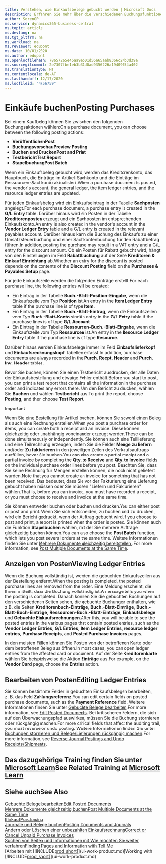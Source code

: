 ```yaml
---
title: Verstehen, wie Einkaufsbelege gebucht werden | Microsoft Docs
description: Erfahren Sie mehr über die verschiedenen Buchungsfunktionen zum Buchen von Einkaufsbelegen und wie Sie gebuchte Belege aktualisieren können.
author: SorenGP
ms.service: dynamics365-business-central
ms.topic: article
ms.devlang: na
ms.tgt_pltfrm: na
ms.workload: na
ms.reviewer: edupont
ms.date: 10/01/2020
ms.author: edupont
ms.openlocfilehash: 78657265e45aa9eb01d56a65aab8366c24b3d39a
ms.sourcegitcommit: 2e7307fbe1eb3b34d0ad9356226a19409054a402
ms.translationtype: HT
ms.contentlocale: de-AT
ms.lasthandoff: 12/17/2020
ms.locfileid: "4756759"
---
```

# <a name="posting-purchases"></a><span data-ttu-id="4c93a-103">Einkäufe buchen</span><span class="sxs-lookup"><span data-stu-id="4c93a-103">Posting Purchases</span></span>
<span data-ttu-id="4c93a-104">Bei einem Kaufbeleg können Sie zwischen den folgenden Buchungsaktionen wählen:</span><span class="sxs-lookup"><span data-stu-id="4c93a-104">On a purchase document, you can choose between the following posting actions:</span></span>

* <span data-ttu-id="4c93a-105">**Veröffentlichen**</span><span class="sxs-lookup"><span data-stu-id="4c93a-105">**Post**</span></span>
* <span data-ttu-id="4c93a-106">**Buchungsvorschau**</span><span class="sxs-lookup"><span data-stu-id="4c93a-106">**Preview Posting**</span></span>
* <span data-ttu-id="4c93a-107">**Buchen und Drucken**</span><span class="sxs-lookup"><span data-stu-id="4c93a-107">**Post and Print**</span></span>
* <span data-ttu-id="4c93a-108">**Testbericht**</span><span class="sxs-lookup"><span data-stu-id="4c93a-108">**Test Report**</span></span>
* <span data-ttu-id="4c93a-109">**Stapelbuchung**</span><span class="sxs-lookup"><span data-stu-id="4c93a-109">**Post Batch**</span></span>

<span data-ttu-id="4c93a-110">Wenn ein Einkaufsbeleg gebucht wird, werden das Kreditorenkonto, das Hauptbuch, die Einträge im Artikel-Sachkonto und die Einträge im Ressourcen-Sachkonto aktualisiert.</span><span class="sxs-lookup"><span data-stu-id="4c93a-110">When a purchase document is posted, the vendor's account, the general ledger, the item ledger entries, and the resource ledger entries  are updated.</span></span>

<span data-ttu-id="4c93a-111">Für jeden Einkaufsbeleg wird ein Einkaufseintrag in der Tabelle **Sachposten** angelegt.</span><span class="sxs-lookup"><span data-stu-id="4c93a-111">For each purchase document, a purchase entry is created in the **G/L Entry** table.</span></span> <span data-ttu-id="4c93a-112">Darüber hinaus wird ein Posten in der Tabelle **Kreditorenposten** erzeugt und ein Sachposten im entsprechenden Einkaufskonto.</span><span class="sxs-lookup"><span data-stu-id="4c93a-112">An entry is also created in the vendor's account in the **Vendor Ledger Entry** table and a G/L entry is created in the relevant payables account.</span></span> <span data-ttu-id="4c93a-113">Darüber hinaus kann die Buchung des Einkaufs zu einer Umsatzsteuerbuchung und einer Sachkontenbuchung für den Rabattbetrag führen.</span><span class="sxs-lookup"><span data-stu-id="4c93a-113">In addition, posting the purchase may result in a VAT entry and a G/L entry for the discount amount.</span></span> <span data-ttu-id="4c93a-114">Ob ein Posten für Rabatt gebucht wird, hängt von den Einstellungen im Feld **Rabattbuchung** auf der Seite **Kreditoren & Einkauf Einrichtung** ab.</span><span class="sxs-lookup"><span data-stu-id="4c93a-114">Whether an entry for the discount is posted depends on the contents of the **Discount Posting** field on the **Purchases & Payables Setup** page.</span></span>

<span data-ttu-id="4c93a-115">Für jede Einkaufszeile werden die folgenden Einträge erstellt:</span><span class="sxs-lookup"><span data-stu-id="4c93a-115">For each purchase line, the following entries will be created:</span></span>
- <span data-ttu-id="4c93a-116">Ein Eintrag in der Tabelle **Buch.-Blatt-Position-Eingabe**, wenn die Einkaufszeile vom Typ **Position** ist.</span><span class="sxs-lookup"><span data-stu-id="4c93a-116">An entry in the **Item Ledger Entry** table if the purchase line is of type **Item**.</span></span>
- <span data-ttu-id="4c93a-117">Ein Eintrag in der Tabelle **Buch.-Blatt-Eintrag**, wenn die Einkaufszeilen vom Typ **Buch.-Blatt-Konto** sind</span><span class="sxs-lookup"><span data-stu-id="4c93a-117">An entry in the **G/L Entry** table if the purchase lines is of type **G/L Account**</span></span>
- <span data-ttu-id="4c93a-118">Ein Eintrag in der Tabelle **Ressourcen-Buch.-Blatt-Eingabe**, wenn die Einkaufszeile vom Typ **Ressourcen** ist.</span><span class="sxs-lookup"><span data-stu-id="4c93a-118">An entry in the **Resource Ledger Entry** table if the purchase line is of type **Resource**.</span></span>

<span data-ttu-id="4c93a-119">Darüber hinaus werden Einkaufsbelege immer im Feld **Einkaufslieferkopf** und **Einkaufsrechnungskopf** Tabellen erfasst.</span><span class="sxs-lookup"><span data-stu-id="4c93a-119">In addition, purchase documents are always recorded in the **Purch. Recpt. Header** and **Purch. Inv. Header** tables.</span></span>

<span data-ttu-id="4c93a-120">Bevor Sie buchen, können Sie einen Testbericht ausdrucken, der alle Daten der Einkaufsbestellung und etwaige Fehler enthält.</span><span class="sxs-lookup"><span data-stu-id="4c93a-120">Before you start to post, you can print a test report that contains all the information in the purchase order and indicates any errors there.</span></span> <span data-ttu-id="4c93a-121">Um den Bericht zu drucken, wählen Sie **Buchen** und wählen **Testbericht** aus.</span><span class="sxs-lookup"><span data-stu-id="4c93a-121">To print the report, choose **Posting**, and then choose **Test Report**.</span></span>

> [!IMPORTANT]  
>   <span data-ttu-id="4c93a-122">Wenn Sie eine Bestellung für Artikel buchen, können Sie sowohl einen Beleg als auch eine Rechnung erstellen.</span><span class="sxs-lookup"><span data-stu-id="4c93a-122">When you post a purchase order for items, you can create both a receipt and an invoice.</span></span> <span data-ttu-id="4c93a-123">Diese können gleichzeitig oder unabhängig voneinander erzeugt werden.</span><span class="sxs-lookup"><span data-stu-id="4c93a-123">These can be done simultaneously or independently.</span></span> <span data-ttu-id="4c93a-124">Sie können auch eine Teillieferung und eine Teilrechnung erzeugen, indem Sie die Felder **Menge zu liefern** und/oder **Zu fakturieren** in den jeweiligen Zeilen des Verkaufsauftrags ausfüllen, bevor Sie buchen.</span><span class="sxs-lookup"><span data-stu-id="4c93a-124">You can also create a partial receipt and a partial invoice by completing the **Qty. to Receive** and **Qty. to Invoice** fields on the individual purchase order lines before you post.</span></span> <span data-ttu-id="4c93a-125">Beachten Sie, dass Sie keine Rechnung für Mengen erstellen können, die noch nicht geliefert wurden.</span><span class="sxs-lookup"><span data-stu-id="4c93a-125">Note that you cannot create an invoice for something that has not been received.</span></span> <span data-ttu-id="4c93a-126">Das bedeutet, dass Sie vor der Fakturierung eine Lieferung gebucht haben müssen oder Sie müssen "Liefern und Fakturieren" wählen.</span><span class="sxs-lookup"><span data-stu-id="4c93a-126">That is, before you can invoice, you must have recorded a receipt, or you must choose to receive and invoice at the same time.</span></span>

<span data-ttu-id="4c93a-127">Sie können entweder buchen oder buchen und drucken.</span><span class="sxs-lookup"><span data-stu-id="4c93a-127">You can either post or post and print.</span></span> <span data-ttu-id="4c93a-128">Wenn Sie sich entscheiden, zu buchen und zu drucken, wird ein Bericht gedruckt, wenn der Auftrag gebucht wird.</span><span class="sxs-lookup"><span data-stu-id="4c93a-128">If you choose to post and print, a report is printed when the order is posted.</span></span> <span data-ttu-id="4c93a-129">Sie können auch die Funktion **Stapelbuchen** wählen, mit der Sie mehrere Aufträge gleichzeitig buchen können.</span><span class="sxs-lookup"><span data-stu-id="4c93a-129">You can also choose the **Post Batch** function, which lets you post several orders at the same time.</span></span> <span data-ttu-id="4c93a-130">Weitere Informationen finden Sie unter [Mehrere Dokumente gleichzeitig bereitstellen ](ui-batch-posting.md).</span><span class="sxs-lookup"><span data-stu-id="4c93a-130">For more information, see [Post Multiple Documents at the Same Time](ui-batch-posting.md).</span></span>

## <a name="viewing-ledger-entries"></a><span data-ttu-id="4c93a-131">Anzeigen von Posten</span><span class="sxs-lookup"><span data-stu-id="4c93a-131">Viewing Ledger Entries</span></span>
<span data-ttu-id="4c93a-132">Wenn die Buchung vollständig ist, werden die gebuchten Einkaufszeilen aus der Bestellung entfernt.</span><span class="sxs-lookup"><span data-stu-id="4c93a-132">When the posting is completed, the posted purchase lines are removed from the order.</span></span> <span data-ttu-id="4c93a-133">Eine Meldung erscheint, die Ihnen mitteilt, dass die Buchung vollständig ist.</span><span class="sxs-lookup"><span data-stu-id="4c93a-133">A message tells you when the posting is completed.</span></span> <span data-ttu-id="4c93a-134">Danach können Sie die gebuchten Buchungen auf den verschiedenen Seiten sehen, die gebuchte Buchungen enthalten, wie z.B. die Seiten **Kreditorenbuch-Einträge**, **Buch.-Blatt-Einträge**, **Buch.-Blatt-Buch-Einträge**, **Ressourcen-Buch.-Blatt-Einträge**, **Einkaufsbelege** und **Gebuchte Einkaufsrechnungen**.</span><span class="sxs-lookup"><span data-stu-id="4c93a-134">After this, you will be able to see the posted entries in the various pages that contain posted entries, such as the **Vendor Ledger Entries**, **G/L Entries**, **Item Ledger Entries**, **resource ledger entries**, **Purchase Receipts**, and **Posted Purchase Invoices** pages.</span></span>

<span data-ttu-id="4c93a-135">In den meisten Fällen können Sie Posten von der betroffenen Karte oder dem betroffenen Beleg aus öffnen.</span><span class="sxs-lookup"><span data-stu-id="4c93a-135">In most cases, you can open ledger entries from the affected card or document.</span></span> <span data-ttu-id="4c93a-136">Auf der Seite **Kreditorenkarte** wählen Sie beispielsweise die Aktion **Einträge** aus.</span><span class="sxs-lookup"><span data-stu-id="4c93a-136">For example, on the **Vendor Card** page, choose the **Entries** action.</span></span>

## <a name="editing-ledger-entries"></a><span data-ttu-id="4c93a-137">Bearbeiten von Posten</span><span class="sxs-lookup"><span data-stu-id="4c93a-137">Editing Ledger Entries</span></span>
<span data-ttu-id="4c93a-138">Sie können bestimmte Felder in gebuchten Einkaufsbelegen bearbeiten, z. B. das Feld **Zahlungsreferenz**.</span><span class="sxs-lookup"><span data-stu-id="4c93a-138">You can edit certain fields on posted purchase documents, such as the **Payment Reference** field.</span></span> <span data-ttu-id="4c93a-139">Weitere Informationen finden Sie unter [Gebuchte Belege bearbeiten](across-edit-posted-document.md).</span><span class="sxs-lookup"><span data-stu-id="4c93a-139">For more information, see [Edit Posted Documents](across-edit-posted-document.md).</span></span> <span data-ttu-id="4c93a-140">Bei kritischeren Feldern, die sich auf den Überwachungspfad auswirken, müssen Sie die Buchung stornieren oder rückgängig machen.</span><span class="sxs-lookup"><span data-stu-id="4c93a-140">For more critical fields that affect the auditing trail, you must reverse or undo posting.</span></span> <span data-ttu-id="4c93a-141">Weitere Informationen finden Sie unter [Buchungen stornieren und Belege/Lieferungen rückgängig machen](finance-how-reverse-journal-posting.md).</span><span class="sxs-lookup"><span data-stu-id="4c93a-141">For more information, see [Reverse Journal Postings and Undo Receipts/Shipments](finance-how-reverse-journal-posting.md).</span></span>

## <a name="see-related-training-at-microsoft-learn"></a><span data-ttu-id="4c93a-142">Das dazugehörige Training finden Sie unter [Microsoft Learn](/learn/modules/receive-invoice-dynamics-d365-business-central/index)</span><span class="sxs-lookup"><span data-stu-id="4c93a-142">See Related Training at [Microsoft Learn](/learn/modules/receive-invoice-dynamics-d365-business-central/index)</span></span>

## <a name="see-also"></a><span data-ttu-id="4c93a-143">Siehe auch</span><span class="sxs-lookup"><span data-stu-id="4c93a-143">See Also</span></span>
[<span data-ttu-id="4c93a-144">Gebuchte Belege bearbeiten</span><span class="sxs-lookup"><span data-stu-id="4c93a-144">Edit Posted Documents</span></span>](across-edit-posted-document.md)  
[<span data-ttu-id="4c93a-145">Mehrere Dokumente gleichzeitig buchen</span><span class="sxs-lookup"><span data-stu-id="4c93a-145">Post Multiple Documents at the Same Time</span></span>](ui-batch-posting.md)  
[<span data-ttu-id="4c93a-146">Einkauf</span><span class="sxs-lookup"><span data-stu-id="4c93a-146">Purchasing</span></span>](purchasing-manage-purchasing.md)  
[<span data-ttu-id="4c93a-147">Journale und Belege buchen</span><span class="sxs-lookup"><span data-stu-id="4c93a-147">Posting Documents and Journals</span></span>](ui-post-documents-journals.md)  
[<span data-ttu-id="4c93a-148">Ändern oder Löschen einer unbezahlten Einkaufsrechnung</span><span class="sxs-lookup"><span data-stu-id="4c93a-148">Correct or Cancel Unpaid Purchase Invoices</span></span>](purchasing-how-correct-cancel-unpaid-purchase-invoices.md)  
[<span data-ttu-id="4c93a-149">Suchen von Seiten und Informationen mit Wie möchten Sie weiter verfahren</span><span class="sxs-lookup"><span data-stu-id="4c93a-149">Finding Pages and Information with Tell Me</span></span>](ui-search.md)  
<span data-ttu-id="4c93a-150">[Arbeiten mit [!INCLUDE[prod_short](includes/prod_short.md)]](ui-work-product.md)</span><span class="sxs-lookup"><span data-stu-id="4c93a-150">[Working with [!INCLUDE[prod_short](includes/prod_short.md)]](ui-work-product.md)</span></span>
